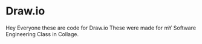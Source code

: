 # Draw.io
Hey Everyone these are code for Draw.io These were made for mY Software Engineering Class in Collage.
